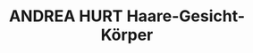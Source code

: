 ---
title: "ANDREA HURT Haare-Gesicht-Körper"
url: /leipzig/andrea-hurt-haare-gesicht-koerper/
shop: Friseur
---